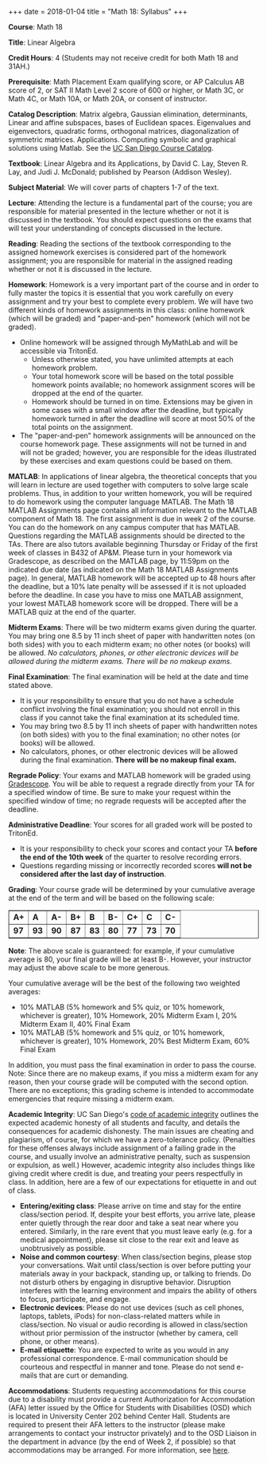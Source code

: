 +++
date = 2018-01-04
title = "Math 18: Syllabus"
+++

**Course**:  Math 18

**Title**:  Linear Algebra

**Credit Hours**:  4  (Students may not receive credit for both Math 18 and 31AH.)

**Prerequisite**:  Math Placement Exam qualifying score, or AP Calculus AB score of 2, or SAT II Math Level 2 score of 600 or higher, or Math 3C, or Math 4C, or Math 10A, or Math 20A, or consent of instructor.

**Catalog Description**:  Matrix algebra, Gaussian elimination, determinants, Linear and affine subspaces, bases of Euclidean spaces. Eigenvalues and eigenvectors, quadratic forms, orthogonal matrices, diagonalization of symmetric matrices. Applications. Computing symbolic and graphical solutions using Matlab. See the [UC San Diego Course Catalog](https://ucsd.edu/catalog/courses/MATH.html).

**Textbook**: Linear Algebra and its Applications, by David C. Lay, Steven R. Lay, and Judi J. McDonald; published by Pearson (Addison Wesley).

**Subject Material**:  We will cover parts of chapters 1-7 of the text.

**Lecture**:  Attending the lecture is a fundamental part of the course; you are responsible for material presented in the lecture whether or not it is discussed in the textbook.  You should expect questions on the exams that will test your understanding of concepts discussed in the lecture.

**Reading**:  Reading the sections of the textbook corresponding to the assigned homework exercises is considered part of the homework assignment; you are responsible for material in the assigned reading whether or not it is discussed in the lecture.

**Homework**:  Homework is a very important part of the course and in order to fully master the topics it is essential that you work carefully on every assignment and try your best to complete every problem. We will have two different kinds of homework assignments in this class: online homework (which will be graded) and "paper-and-pen" homework (which will not be graded). 
  * Online homework will be assigned through MyMathLab and will be accessible via TritonEd. 
    * Unless otherwise stated, you have unlimited attempts at each homework problem. 
    * Your total homework score will be based on the total possible homework points available; no homework assignment scores will be dropped at the end of the quarter.
    * Homework should be turned in on time. Extensions may be given in some cases with a small window after the deadline, but typically homework turned in after the deadline will score at most 50% of the total points on the assignment.
  * The "paper-and-pen" homework assignments will be announced on the course homework page. These assignments will not be turned in and will not be graded; however, you are responsible for the ideas illustrated by these exercises and exam questions could be based on them.

**MATLAB**:   In applications of linear algebra, the theoretical concepts that you will learn in lecture are used together 
with computers to solve large scale problems.  Thus, in addition to your written homework, you will be required to do homework 
using the computer language MATLAB. The Math 18 MATLAB Assignments page contains all information relevant to the MATLAB 
component of Math 18. The first assignment is due in week 2 of the course.  You can do the homework on any campus computer 
that has MATLAB.  Questions regarding the MATLAB assignments should be directed to the TAs.  There are also tutors available 
beginning Thursday or Friday of the first week of classes in B432 of AP&M.  Please turn in your homework via Gradescope, 
as described on the MATLAB page, by 11:59pm on the indicated due date (as indicated on the Math 18 MATLAB Assignments page). 
In general, MATLAB homework will be accepted up to 48 hours after the deadline, but a 10% late penalty will be assessed if it 
is not uploaded before the deadline. In case you have to miss one MATLAB assignment, your lowest MATLAB homework score will 
be dropped.  There will be a MATLAB quiz at the end of the quarter.

**Midterm Exams**:  There will be two midterm exams given during the quarter. You may bring one 8.5 by 11 inch sheet of paper 
with handwritten notes (on both sides) with you to each midterm exam; no other notes (or books) will be allowed. 
*No calculators, phones, or other electronic devices will be allowed during the midterm exams. There will be no makeup exams.*

**Final Examination**:  The final examination will be held at the date and time stated above.
  * It is your responsibility to ensure that you do not have a schedule conflict involving the final examination; you should not 
enroll in this class if you cannot take the final examination at its scheduled time.
  * You may bring two 8.5 by 11 inch sheets of paper with handwritten notes (on both sides) with you to the final examination; no other notes (or books) will be allowed.
  * No calculators, phones, or other electronic devices will be allowed during the final examination. **There will be no makeup final exam.**

**Regrade Policy**:  Your exams and MATLAB homework will be graded using [Gradescope](https://www.gradescope.com/). 
You will be able to request a regrade directly from your TA for a specified window of time.  Be sure to make your request 
within the specified window of time; no regrade requests will be accepted after the deadline.

**Administrative Deadline**:  Your scores for all graded work will be posted to TritonEd.  
  * It is your responsibility to check your scores and contact your TA **before the end of the 10th week** of the quarter to resolve recording errors. 
  * Questions regarding missing or incorrectly recorded scores **will not be considered after the last day of instruction**.

**Grading**: Your course grade will be determined by your cumulative average at the end of the term and will be based on the 
following scale:
<center>        
<table border="1" cellspacing="0" cellpadding="5">
<tbody>
<tr>
<td class="tableBody"><b>A+</b></td>
<td class="tableBody"><b>A</b></td>
<td class="tableBody"><b>A-</b></td>
<td class="tableBody"><b>B+</b></td>
<td class="tableBody"><b>B</b></td>
<td class="tableBody"><b>B-</b></td>
<td class="tableBody"><b>C+</b></td>
<td class="tableBody"><b>C</b></td>
<td class="tableBody"><b>C-</b></td>

</tr>
<tr>
<td class="tableBody"><b>97</b></td>
<td class="tableBody"><b>93</b></td>
<td class="tableBody"><b>90</b></td>
<td class="tableBody"><b>87</b></td>
<td class="tableBody"><b>83</b></td>
<td class="tableBody"><b>80</b></td>
<td class="tableBody"><b>77</b></td>
<td class="tableBody"><b>73</b></td>
<td class="tableBody"><b>70</b></td>

</tr>
</tbody>       
</table>
</center>

**Note**:  The above scale is guaranteed: for example, if your cumulative average is 80, your final grade will be at least B-. However, your instructor may adjust the above scale to be more generous. 

Your cumulative average will be the best of the following two weighted averages: 
  * 10% MATLAB (5% homework and 5% quiz, or 10% homework, whichever is greater), 10% Homework,  20% Midterm Exam I,  20% Midterm Exam II,  40% Final Exam 
  * 10% MATLAB (5% homework and 5% quiz, or 10% homework, whichever is greater), 10% Homework,  20% Best Midterm Exam,  60% Final Exam 

In addition,  you must pass the final examination in order to pass the course.  Note: Since there are no makeup exams, if you miss a midterm exam for any reason, then your course grade will be computed with the second option. There are no exceptions; this grading scheme is intended to accommodate emergencies that require missing a midterm exam.

**Academic Integrity**:  UC San Diego's [code of academic integrity](https://students.ucsd.edu/academics/academic-integrity/index.html) outlines the expected academic honesty of all students and faculty, and details the consequences for academic dishonesty. The main issues are cheating and plagiarism, of course, for which we have a zero-tolerance policy. (Penalties for these offenses always include assignment of a failing grade in the course, and usually involve an administrative penalty, such as suspension or expulsion, as well.) However, academic integrity also includes things like giving credit where credit is due, and treating your peers respectfully in class. In addition, here are a few of our expectations for etiquette in and out of class.

  * **Entering/exiting class**: Please arrive on time and stay for the entire class/section period. If, despite your best efforts, you arrive late, please enter quietly through the rear door and take a seat near where you entered. Similarly, in the rare event that you must leave early (e.g. for a medical appointment), please sit close to the rear exit and leave as unobtrusively as possible.
  * **Noise and common courtesy**: When class/section begins, please stop your conversations. Wait until class/section is over before putting your materials away in your backpack, standing up, or talking to friends. Do not disturb others by engaging in disruptive behavior. Disruption interferes with the learning environment and impairs the ability of others to focus, participate, and engage. 
  * **Electronic devices**: Please do not use devices (such as cell phones, laptops, tablets, iPods) for non-class-related matters while in class/section. No visual or audio recording is allowed in class/section without prior permission of the instructor (whether by camera, cell phone, or other means). 
  * **E-mail etiquette**: You are expected to write as you would in any professional correspondence. E-mail communication should be courteous and respectful in manner and tone. Please do not send e-mails that are curt or demanding.

**Accommodations**: Students requesting accommodations for this course due to a disability must provide a current Authorization for Accommodation (AFA) letter issued by the Office for Students with Disabilities (OSD) which is located in University Center 202 behind Center Hall. Students are required to present their AFA letters to the instructor (please make arrangements to contact your instructor privately) and to the OSD Liaison in the department in advance (by the end of Week 2, if possible) so that accommodations may be arranged. For more information, see [here](http://disabilities.ucsd.edu/).







